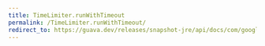 ```yaml
---
title: TimeLimiter.runWithTimeout
permalink: /TimeLimiter.runWithTimeout/
redirect_to: https://guava.dev/releases/snapshot-jre/api/docs/com/google/common/util/concurrent/TimeLimiter.html#runWithTimeout-java.lang.Runnable-java.time.Duration-
---
```

